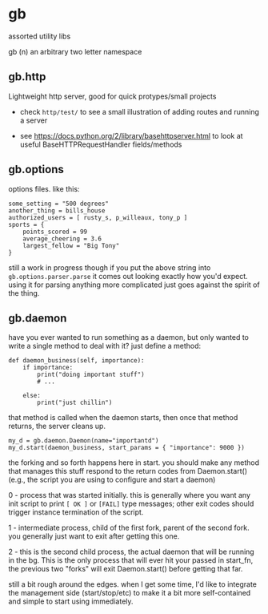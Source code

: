 gb
====================

assorted utility libs

gb (n) an arbitrary two letter namespace

gb.http
-------

Lightweight http server, good for quick protypes/small projects

 - check `http/test/` to see a small illustration of adding routes and running
   a server

 - see https://docs.python.org/2/library/basehttpserver.html to look at
   useful BaseHTTPRequestHandler fields/methods

gb.options
----------

options files. like this:

```
some_setting = "500 degrees"
another_thing = bills_house
authorized_users = [ rusty_s, p_willeaux, tony_p ]
sports = {
	points_scored = 99
	average_cheering = 3.6
	largest_fellow = "Big Tony"
}

```

still a work in progress though if you put the above string into `gb.options.parser.parse`
it comes out looking exactly how you'd expect. using it for parsing anything more
complicated just goes against the spirit of the thing.


gb.daemon
---------

have you ever wanted to run something as a daemon, but only wanted to write a
single method to deal with it? just define a method:

```
def daemon_business(self, importance):
	if importance:
		print("doing important stuff")
		# ...

	else:
		print("just chillin")
```

that method is called when the daemon starts, then once that method returns, the 
server cleans up.

```
my_d = gb.daemon.Daemon(name="importantd")
my_d.start(daemon_business, start_params = { "importance": 9000 })
```

the forking and so forth happens here in start. you should make any method that
manages this stuff respond to the return codes from Daemon.start() (e.g., the
script you are using to configure and start a daemon)

0 - process that was started initially. this is generally where you want any
  init script to print `[ OK ]` or `[FAIL]` type messages; other exit codes should
  trigger instance termination of the script.

1 - intermediate process, child of the first fork, parent of the second fork.
  you generally just want to exit after getting this one.

2 - this is the second child process, the actual daemon that will be running in
  the bg. This is the only process that will ever hit your passed in start_fn,
  the previous two "forks" will exit Daemon.start() before getting that far.

still a bit rough around the edges. when I get some time, I'd like to integrate
the management side (start/stop/etc) to make it a bit more self-contained and
simple to start using immediately.
